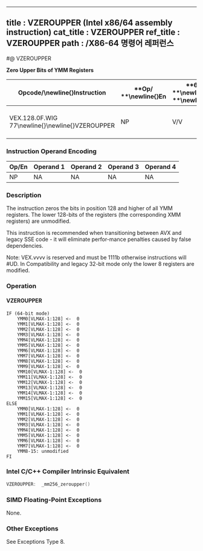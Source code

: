 ----------------------------
title : VZEROUPPER (Intel x86/64 assembly instruction)
cat_title : VZEROUPPER
ref_title : VZEROUPPER
path : /X86-64 명령어 레퍼런스
----------------------------
#@ VZEROUPPER

**Zero Upper Bits of YMM Registers**

|**Opcode/**\newline{}**Instruction**|**Op/ **\newline{}**En**|**64/32 bit **\newline{}**Mode **\newline{}**Support**|**CPUID **\newline{}**Feature **\newline{}**Flag**|**Description**|
|------------------------------------|------------------------|------------------------------------------------------|--------------------------------------------------|---------------|
|VEX.128.0F.WIG 77\newline{}\newline{}VZEROUPPER|NP|V/V|AVX|Zero upper 128 bits of all YMM registers.|
### Instruction Operand Encoding


|Op/En|Operand 1|Operand 2|Operand 3|Operand 4|
|-----|---------|---------|---------|---------|
|NP|NA|NA|NA|NA|
### Description


The instruction zeros the bits in position 128 and higher of all YMM registers. The lower 128-bits of the registers (the corresponding XMM registers) are unmodified.

This instruction is recommended when transitioning between AVX and legacy SSE code - it will eliminate perfor-mance penalties caused by false dependencies.

Note: VEX.vvvv is reserved and must be 1111b otherwise instructions will #UD. In Compatibility and legacy 32-bit mode only the lower 8 registers are modified.


### Operation
#### VZEROUPPER 
```info-verb
IF (64-bit mode)
    YMM0[VLMAX-1:128] <-  0
    YMM1[VLMAX-1:128] <-  0
    YMM2[VLMAX-1:128] <-  0
    YMM3[VLMAX-1:128] <-  0
    YMM4[VLMAX-1:128] <-  0
    YMM5[VLMAX-1:128] <-  0
    YMM6[VLMAX-1:128] <-  0
    YMM7[VLMAX-1:128] <-  0
    YMM8[VLMAX-1:128] <-  0
    YMM9[VLMAX-1:128] <-  0
    YMM10[VLMAX-1:128] <-  0
    YMM11[VLMAX-1:128] <-  0
    YMM12[VLMAX-1:128] <-  0
    YMM13[VLMAX-1:128] <-  0
    YMM14[VLMAX-1:128] <-  0
    YMM15[VLMAX-1:128] <-  0
ELSE
    YMM0[VLMAX-1:128] <-  0
    YMM1[VLMAX-1:128] <-  0
    YMM2[VLMAX-1:128] <-  0
    YMM3[VLMAX-1:128] <-  0
    YMM4[VLMAX-1:128] <-  0
    YMM5[VLMAX-1:128] <-  0
    YMM6[VLMAX-1:128] <-  0
    YMM7[VLMAX-1:128] <-  0
    YMM8-15: unmodified
FI
```

### Intel C/C++ Compiler Intrinsic Equivalent

```cpp
VZEROUPPER:  _mm256_zeroupper()
```
### SIMD Floating-Point Exceptions


None.

### Other Exceptions


See Exceptions Type 8.

